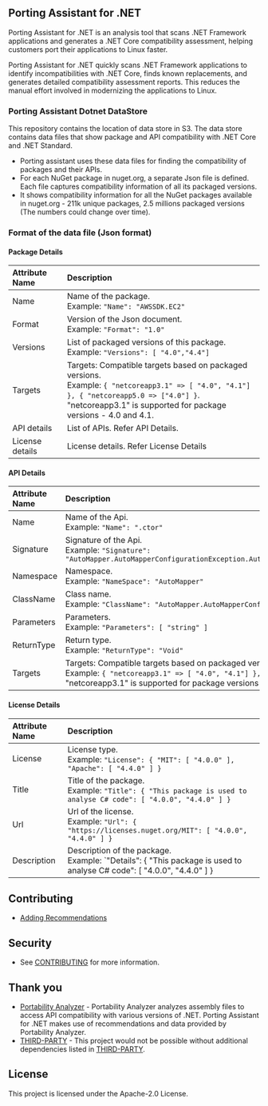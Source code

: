 ## Porting Assistant for .NET
Porting Assistant for .NET is an analysis tool that scans .NET Framework applications and generates a .NET Core compatibility assessment, helping customers port their applications to Linux faster.

Porting Assistant for .NET quickly scans .NET Framework applications to identify incompatibilities with .NET Core, finds known replacements, and generates detailed compatibility assessment reports. This reduces the manual effort involved in modernizing the applications to Linux.

### Porting Assistant Dotnet DataStore
This repository contains the location of data store in S3. The data store contains data files that show package and API compatibility with .NET Core and .NET Standard. 

* Porting assistant uses these data files for finding the compatibility of packages and their APIs.
* For each NuGet package in nuget.org, a separate Json file is defined. Each file captures compatibility information of all its packaged versions.
* It shows compatibility information for all the NuGet packages available in nuget.org - 211k unique packages, 2.5 millions packaged versions (The numbers could change over time).

### Format of the data file (Json format)
#### Package Details
| Attribute Name | Description |
| :----------- | :---------- |
| Name | Name of the package. <br/> Example: `"Name": "AWSSDK.EC2"`|
| Format | Version of the Json document.<br/>Example: `"Format": "1.0"` |
| Versions |  List of packaged versions of this package. <br/>Example: `"Versions": [ "4.0","4.4"]` |
| Targets |  Targets: Compatible targets based on packaged versions. <br/>Example: `{ "netcoreapp3.1" => [ "4.0", "4.1"] }, { "netcoreapp5.0 => ["4.0"] }`. <br/>"netcoreapp3.1" is supported for package versions - 4.0 and 4.1. |
| API details | List of APIs. Refer API Details. | 
| License details | License details. Refer License Details |


#### API Details
| Attribute Name | Description |
| :------ | :---------- |
| Name | Name of the Api. <br/>Example: `"Name": ".ctor"` |
| Signature | Signature of the Api. <br/>Example: `"Signature": "AutoMapper.AutoMapperConfigurationException.AutoMapperConfigurationException(string)"`  |
| Namespace | Namespace.  <br/>Example: `"NameSpace": "AutoMapper"` |
| ClassName | Class name.  <br/>Example: `"ClassName": "AutoMapper.AutoMapperConfigurationException"` |
| Parameters | Parameters. <br/>Example: `"Parameters": [ "string" ]`  |
| ReturnType | Return type. <br/>Example: `"ReturnType": "Void"` |
| Targets |  Targets: Compatible targets based on packaged versions. <br/>Example: `{ "netcoreapp3.1" => [ "4.0", "4.1"] }, { "netcoreapp5.0 => ["4.0"] }`. <br/>"netcoreapp3.1" is supported for package versions - 4.0 and 4.1. |

#### License Details
| Attribute Name | Description |
| :------ | :---------- |
| License | License type. <br/>Example: `"License": { "MIT": [ "4.0.0" ], "Apache": [ "4.4.0" ] }`  |
| Title |  Title of the package. <br/>Example: `"Title": { "This package is used to analyse C# code": [ "4.0.0", "4.4.0" ] }` |
| Url |  Url of the license. <br/>Example: `"Url": { "https://licenses.nuget.org/MIT": [ "4.0.0", "4.4.0" ] }` |
| Description | Description of the package. <br/>Example: `"Details": { "This package is used to analyse C# code": [ "4.0.0", "4.4.0" ] }  |

## Contributing
* [Adding Recommendations](https://github.com/aws/porting-assistant-dotnet-datastore/blob/master/RECOMMENDATIONS.md)

## Security
* See [CONTRIBUTING](CONTRIBUTING.md#security-issue-notifications) for more information.

## Thank you
* [Portability Analyzer](https://github.com/microsoft/dotnet-apiport) - Portability Analyzer analyzes assembly files to access API compatibility with various versions of .NET. Porting Assistant for .NET makes use of recommendations and data provided by Portability Analyzer.
* [THIRD-PARTY](./THIRD-PARTY) - This project would not be possible without additional dependencies listed in [THIRD-PARTY](./THIRD-PARTY).


## License

This project is licensed under the Apache-2.0 License.

